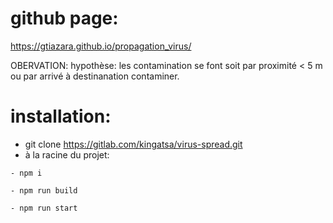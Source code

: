 # github page:
   https://gtiazara.github.io/propagation_virus/

   OBERVATION: hypothèse: les contamination se font soit par proximité < 5 m ou par arrivé à destinanation contaminer. 
# installation: 
   - git clone https://gitlab.com/kingatsa/virus-spread.git
   - à la racine du projet: 

    - npm i

    - npm run build 

    - npm run start

